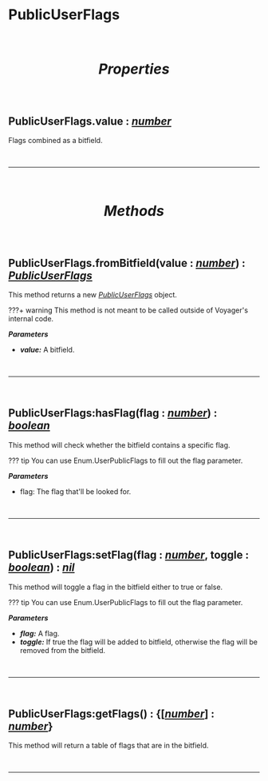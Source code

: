 # PublicUserFlags

<br />

# <p align = "center">***Properties***</p>

<br />

## **PublicUserFlags.value :** [*number*](https://create.roblox.com/docs/scripting/luau/numbers)
Flags combined as a bitfield.

<br />

---

<br />

# <p align = "center">***Methods***</p>

<br />

## **PublicUserFlags.fromBitfield**(value **:** [*number*](https://create.roblox.com/docs/scripting/luau/numbers)) **:** [*PublicUserFlags*](PublicUserFlags.md)
This method returns a new [*PublicUserFlags*](PublicUserFlags.md) object.

???+ warning
    This method is not meant to be called outside of Voyager's internal code.

***Parameters***

- ***value:*** A bitfield.

<br />

---

<br />

## **PublicUserFlags:hasFlag**(flag **:** [*number*](https://create.roblox.com/docs/scripting/luau/numbers)) **:** [*boolean*](https://create.roblox.com/docs/scripting/luau/booleans)
This method will check whether the bitfield contains a specific flag.

??? tip
    You can use Enum.UserPublicFlags to fill out the flag parameter.

***Parameters***

- flag: The flag that'll be looked for.

<br />

---

<br />

## **PublicUserFlags:setFlag**(flag **:** [*number*](https://create.roblox.com/docs/scripting/luau/numbers), toggle **:** [*boolean*](https://create.roblox.com/docs/scripting/luau/booleans)) **:** [*nil*](https://create.roblox.com/docs/scripting/luau/nil)
This method will toggle a flag in the bitfield either to true or false.

??? tip
    You can use Enum.UserPublicFlags to fill out the flag parameter.

***Parameters***

- ***flag:*** A flag.
- ***toggle:*** If true the flag will be added to bitfield, otherwise the flag will be removed from the bitfield.

<br />

---

<br />

## **PublicUserFlags:getFlags**() **:** {[[*number*](https://create.roblox.com/docs/scripting/luau/numbers)] **:** [*number*](https://create.roblox.com/docs/scripting/luau/numbers)}
This method will return a table of flags that are in the bitfield.

<br />

---

<br />